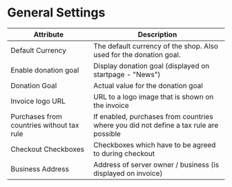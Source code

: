 # General Settings

| Attribute                                 | Description                                                                           |
|-------------------------------------------|---------------------------------------------------------------------------------------|
| Default Currency  | The default currency of the shop. Also used for the donation goal.
| Enable donation goal                      | Display donation goal (displayed on startpage - "News")                               |
| Donation Goal                             | Actual value for the donation goal                                                    |
| Invoice logo URL                          | URL to a logo image that is shown on the invoice                                      |
| Purchases from countries without tax rule | If enabled, purchases from countries where you did not define a tax rule are possible |
| Checkout Checkboxes                       | Checkboxes which have to be agreed to during checkout                                 |
| Business Address                          | Address of server owner / business (is displayed on invoice)                          |


